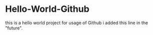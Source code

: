 # Hello-World-Github
this is a hello world project for usage of Github
i added this line in the "future".
